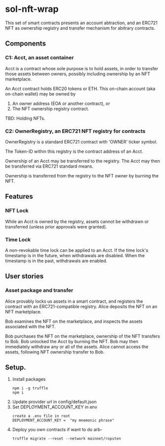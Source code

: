 # sol-nft-wrap

This set of smart contracts presents an account abtraction, and an ERC721 NFT as
ownership registry and transfer mechanism for abitrary contracts.

## Components

### C1:   Acct, an asset container

Acct is a contract whose sole purpose is to hold assets, in order to
transfer those assets between owners, possibly including ownership
by an NFT marketplace.

An Acct contract holds ERC20 tokens or ETH.  This on-chain account (aka
on-chain wallet) may be owned by

1. An owner address (EOA or another contract), or
2. The NFT ownership registry contract.

TBD:  Holding NFTs.

### C2:   OwnerRegistry, an ERC721 NFT registry for contracts

OwnerRegistry is a standard ERC721 contract with 'OWNER' ticker symbol.

The Token-ID within this registry is the contract address of an Acct.

Ownership of an Acct may be transferred to the registry.  The Acct
may then be transferred via ERC721 standard means.

Ownership is transferred from the registry to the NFT owner by burning
the NFT.

## Features

### NFT Lock

While an Acct is owned by the registry, assets cannot be withdrawn
or transferred (unless prior approvals were granted).

### Time Lock

A non-revokable time lock can be applied to an Acct.  If the time lock's
timestamp is in the future, when withdrawals are disabled.  When the
timestamp is in the past, withdrawals are enabled.

## User stories

### Asset package and transfer

Alice provably locks us assets in a smart contract, and registers the
contract with an ERC721-compatible registry.  Alice deposits the NFT
on an NFT marketplace.

Bob examines the NFT on the marketplace, and inspects the assets
associated with the NFT.

Bob purchases the NFT on the marketplace, ownership of the NFT
transfers to Bob.  Bob unlocked the Acct by burning the NFT.  Bob may
then immediately withdraw any or all of the assets.  Alice cannot
access the assets, following NFT ownership transfer to Bob.

## Setup.
1. Install packages
   ```
   npm i -g truffle
   npm i
   ```
2. Update provider url in config/default.json
3. Set DEPLOYMENT_ACCOUNT_KEY in env
   ```
   create a .env file in root
   DEPLOYMENT_ACCOUNT_KEY =  "my mnemonic phrase"
   ```
4. Deploy you own contracts if want to do arb- 
   ``` 
   truffle migrate --reset --network mainnet/ropsten
   ```
